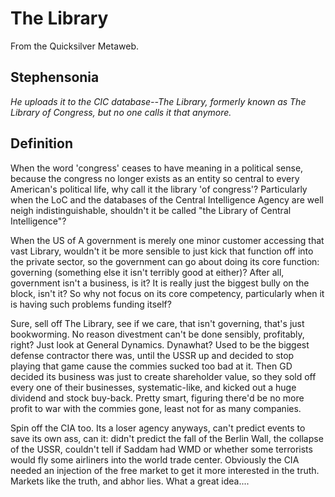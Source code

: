 
# The Library

From the Quicksilver Metaweb.

## Stephensonia


*He uploads it to the CIC database--The Library, formerly known as The Library of Congress, but no one calls it that anymore.* 

## Definition


When the word 'congress' ceases to have meaning in a political sense, because the congress no longer exists as an entity so central to every American's political life, why call it the library 'of congress'? Particularly when the LoC and the databases of the Central Intelligence Agency are well neigh indistinguishable, shouldn't it be called "the Library of Central Intelligence"?

When the US of A government is merely one minor customer accessing that vast Library, wouldn't it be more sensible to just kick that function off into the private sector, so the government can go about doing its core function: governing (something else it isn't terribly good at either)? After all, government isn't a business, is it? It is really just the biggest bully on the block, isn't it? So why not focus on its core competency, particularly when it is having such problems funding itself? 

Sure, sell off The Library, see if we care, that isn't governing, that's just bookworming. No reason divestment can't be done sensibly, profitably, right? Just look at General Dynamics. Dynawhat? Used to be the biggest defense contractor there was, until the USSR up and decided to stop playing that game cause the commies sucked too bad at it. Then GD decided its business was just to create shareholder value, so they sold off every one of their businesses, systematic-like, and kicked out a huge dividend and stock buy-back. Pretty smart, figuring there'd be no more profit to war with the commies gone, least not for as many companies.

Spin off the CIA too. Its a loser agency anyways, can't predict events to save its own ass, can it: didn't predict the fall of the Berlin Wall, the collapse of the USSR, couldn't tell if Saddam had WMD or whether some terrorists would fly some airliners into the world trade center. Obviously the CIA needed an injection of the free market to get it more interested in the truth. Markets like the truth, and abhor lies. What a great idea....
